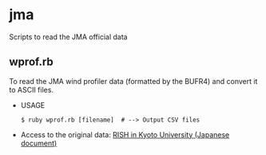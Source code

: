 # jma
Scripts to read the JMA official data

## wprof.rb
To read the JMA wind profiler data (formatted by the BUFR4) and convert it to ASCII files. 
* USAGE
  ```
  $ ruby wprof.rb [filename]  # --> Output CSV files
  ```
* Access to the original data: [RISH in Kyoto University (Japanese document)](http://database.rish.kyoto-u.ac.jp/arch/jmadata/wprof-original.html)

